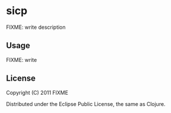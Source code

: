 # sicp

FIXME: write description

## Usage

FIXME: write

## License

Copyright (C) 2011 FIXME

Distributed under the Eclipse Public License, the same as Clojure.
